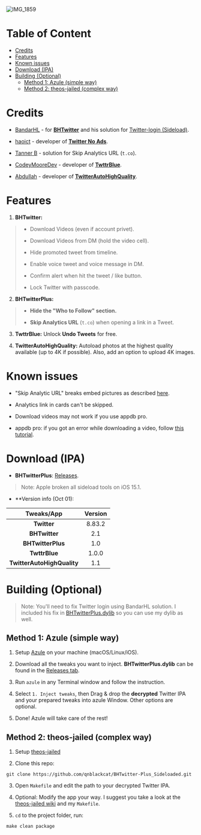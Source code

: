 ![IMG_1859](https://user-images.githubusercontent.com/52943116/134367319-9e7bca79-4947-46b7-b8ab-d65189bd2d04.PNG)


# Table of Content

* [Credits](#credits)
* [Features](#features)
* [Known issues](#known-issues)
* [Download (IPA)](#download-ipa)
* [Building (Optional)](#building-optional)
   * [Method 1: Azule (simple way)](#method-1-azule-simple-way)
   * [Method 2: theos-jailed (complex way)](#method-2-theos-jailed-complex-way)


# Credits

- [BandarHL](https://twitter.com/bandarhl?s=21) - for [**BHTwitter**](https://github.com/BandarHL/BHTwitter) and his solution for [Twitter-login (Sideload)](https://gist.github.com/e99a4ab4afb3f74f29c9525684092563).

- [haoict](https://twitter.com/haoict?s=21) - developer of [**Twitter No Ads**](https://github.com/haoict/twitter-no-ads).

- [Tanner B](https://twitter.com/NSExceptional) - solution for Skip Analytics URL (`t.co`).

- [CodeyMooreDev](https://twitter.com/codeymooredev?s=21) - developer of [**TwttrBlue**](https://codeymoore.github.io/repo/).

- [Abdullah](https://twitter.com/m3rfwsh?s=21) - developer of [**TwitterAutoHighQuality**](https://moreinfo.thebigboss.org/moreinfo/depiction.php?file=twitterauto4kDp).


# Features

1. **BHTwitter:**

> - Download Videos (even if account privet).
>
> - Download Videos from DM (hold the video cell).
>
> - Hide promoted tweet from timeline.
>
> - Enable voice tweet and voice message in DM.
>
> - Confirm alert when hit the tweet / like button.
>
> - Lock Twitter with passcode.

2. **BHTwitterPlus:**

> - **Hide the "Who to Follow" section.**
>
> - **Skip Analytics URL** (`t.co`) when opening a link in a Tweet.

3. **TwttrBlue:** Unlock **Undo Tweets** for free.

4. **TwitterAutoHighQuality:** Autoload photos at the highest quality available (up to 4K if possible). Also, add an option to upload 4K images.


# Known issues

- "Skip Analytic URL" breaks embed pictures as described [here](https://github.com/haoict/twitter-no-ads/issues/15).

- Analytics link in cards can't be skipped.

- Download videos may not work if you use appdb pro.

- appdb pro: if you got an error while downloading a video, follow [this tutorial](https://www.reddit.com/r/sideloaded/comments/pub39h/guide_how_to_fix_uyouuyou_download_not_working/).


# Download (IPA)

- **BHTwitterPlus**: [Releases](https://github.com/qnblackcat/BHTwitter-Plus_Sideloaded/releases/).

> Note: Apple broken all sideload tools on iOS 15.1.

- **Version info (Oct 01):

| **Tweaks/App**| **Version**  |
| :-----------: | :-----------:|
| **Twitter** | 8.83.2 |
| **BHTwitter** | 2.1 |
| **BHTwitterPlus** | 1.0 |
| **TwttrBlue** | 1.0.0 |
| **TwitterAutoHighQuality** | 1.1 |


# Building (Optional)

> Note: You'll need to fix Twitter login using BandarHL solution. I included his fix in [BHTwitterPlus.dylib](https://github.com/qnblackcat/BHTwitter-Plus_Sideloaded/releases/) so you can use my dylib as well.

## Method 1: Azule (simple way)

1. Setup [Azule](https://github.com/Al4ise/Azule) on your machine (macOS/Linux/iOS).

2. Download all the tweaks you want to inject. **BHTwitterPlus.dylib** can be found in the [Releases tab](https://github.com/qnblackcat/BHTwitter-Plus_Sideloaded/releases/).

3. Run `azule` in any Terminal window and follow the instruction.

4. Select `1. Inject tweaks`, then Drag & drop the **decrypted** Twitter IPA and your prepared tweaks into azule Window. Other options are optional.

5. Done! Azule will take care of the rest!


## Method 2: theos-jailed (complex way)

1. Setup [theos-jailed](https://github.com/kabiroberai/theos-jailed/wiki/Installation)

2. Clone this repo:

```
git clone https://github.com/qnblackcat/BHTwitter-Plus_Sideloaded.git
```

3. Open `Makefile` and edit the path to your decrypted Twitter IPA. 

4. Optional: Modify the app your way. I suggest you take a look at the [theos-jailed wiki](https://github.com/kabiroberai/theos-jailed/wiki/Usage) and my `Makefile`.

5. `cd` to the project folder, run:
```
make clean package
```
